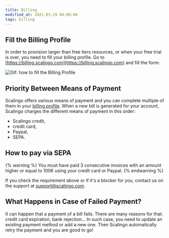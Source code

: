 ```yaml
---
title: Billing
modified_at: 2021-03-29 00:00:00
tags: billing
---
```


## Fill the Billing Profile

In order to provision larger than free tiers resources, or when your free trial is over, you need to fill your billing profile. Go to [https://billing.scalingo.com](https://billing.scalingo.com) and fill the form:

![Gif: how to fill the Billing Profile](https://cdn.scalingo.com/documentation/animation_billing_profile.gif)

## Priority Between Means of Payment

Scalingo offers various means of payment and you can complete multiple of them
in your [billing profile](https://billing.scalingo.com). When a new bill is
generated for your account, Scalingo charges the different means of payment in
this order:

- Scalingo credit,
- credit card,
- Paypal,
- SEPA.

## How to pay via SEPA

{% warning %}
You must have paid 3 consecutive invoices with an amount higher or equal to 100€ using your credit card or Paypal.
{% endwarning %}

If you check the requirement above or if it's a blocker for you, contact us on the support at [support@scalingo.com](mailto:support@scalingo.com).


## What Happens in Case of Failed Payment?

It can happen that a payment of a bill fails. There are many reasons for that:
credit card expiration, bank rejection... In such case, you need to update an
existing payment method or add a new one. Then Scalingo automatically retry the
payment and you are good to go!
